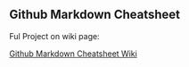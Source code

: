 ## Github Markdown Cheatsheet

Ful Project on wiki page: 

[Github Markdown Cheatsheet Wiki](https://github.com/yasinnaal/Github-Markdown-Cheatsheet/wiki)
